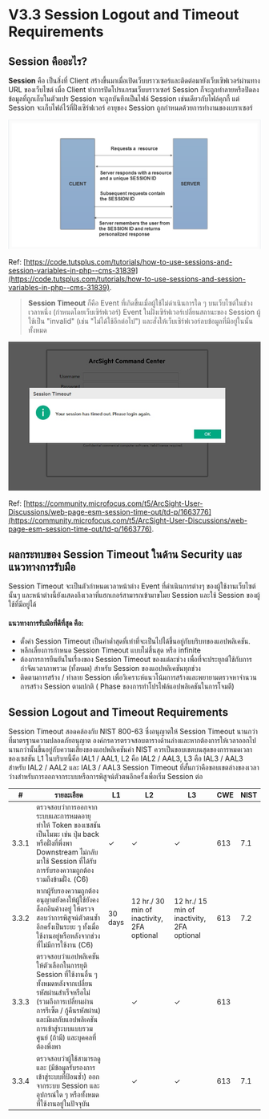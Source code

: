 # V3.3 Session Logout and Timeout Requirements 

## Session คืออะไร?

**Session** คือ เป็นสิ่งที่ Client สร้างขึ้นมาเมื่อเปิดเว็บบราวเซอร์และติดต่อมายังเว็บเซิฟเวอร์ผ่านทาง URL ของเว็บไซต์ เมื่อ Client ทำการปิดโปรแกรมเว็บบราวเซอร์ Session ก็จะถูกทำลายหรือปิดลง ข้อมูลที่ถูกเก็บในตัวแปร Session จะถูกบันทึกเป็นไฟล์ Session เช่นเดียวกับไฟล์คุกกี้ แต่ Session จะเก็บไฟล์ไว้ที่ฝั่งเซิร์ฟเวอร์ อายุของ Session ถูกกำหนดด้วยการทำงานของเบราเซอร์ 

![](images/s1.png)

Ref: [https://code.tutsplus.com/tutorials/how-to-use-sessions-and-session-variables-in-php--cms-31839](https://code.tutsplus.com/tutorials/how-to-use-sessions-and-session-variables-in-php--cms-31839).

> **Session Timeout** ก็คือ Event ที่เกิดขึ้นเมื่อผู้ใช้ไม่ดำเนินการใด ๆ บนเว็บไซต์ในช่วงเวลาหนึ่ง (กำหนดโดยเว็บเซิร์ฟเวอร์) Event ในฝั่งเซิร์ฟเวอร์เปลี่ยนสถานะของ Session ผู้ใช้เป็น "invalid" (เช่น "ไม่ได้ใช้อีกต่อไป") และสั่งให้เว็บเซิร์ฟเวอร์ลบข้อมูลที่มีอยู่ในนั้นทั้งหมด

![](images/s2.jpg)

Ref: [https://community.microfocus.com/t5/ArcSight-User-Discussions/web-page-esm-session-time-out/td-p/1663776](https://community.microfocus.com/t5/ArcSight-User-Discussions/web-page-esm-session-time-out/td-p/1663776).

## ผลกระทบของ Session Timeout ในด้าน Security และแนวทางการรับมือ

Session Timeout จะเป็นตัวกำหนดเวลาหน้าต่าง Event ที่ดำเนินการต่างๆ ของผู้ใช้งานเว็บไซต์นั้นๆ และหน้าต่างนี้ยังแสดงถึงเวลาที่แฮกเกอร์สามารถเข้ามาขโมย Session และใช้ Session ของผู้ใช้ที่มีอยู่ได้  

####  แนวทางการรับมือที่ดีที่สุด คือ:

-  ตั้งค่า Session Timeout เป็นค่าต่ำสุดที่เท่าที่จะเป็นไปได้ขึ้นอยู่กับบริบทของแอปพลิเคชัน.
-  หลีกเลี่ยงการกำหนด  Session Timeout แบบไม่สิ้นสุด หรือ infinite
-  ต้องการการยืนยันในเรื่องของ Session Timeout ของแต่ละช่วง เพื่อที่จะประยุกต์ใช้กับการกำจัดเวลาภาพรวม (ทั้งหมด) สำหรับ Session ของแอปพลิเคชันทุกช่วง
-  ติดตามการสร้าง / ทำลาย Session เพื่อวิเคราะห์แนวโน้มการสร้างและพยายามตรวจหาจำนวนการสร้าง Session ตามปกติ ( Phase ของการทำโปรไฟล์แอปพลิเคชันในการโจมตี)

## Session Logout and Timeout Requirements

Session Timeout สอดคล้องกับ NIST 800-63 ซึ่งอนุญาตให้ Session Timeout นานกว่าที่มาตรฐานความปลอดภัยอนุญาต องค์กรควรตรวจสอบตารางด้านล่างและหากต้องการให้เวลาออกไปนานกว่านั้นขึ้นอยู่กับความเสี่ยงของแอปพลิเคชันค่า NIST ควรเป็นขอบเขตบนสุดของการหมดเวลาของเซสชัน
L1 ในบริบทนี้คือ IAL1 / AAL1, L2 คือ IAL2 / AAL3, L3 คือ IAL3 / AAL3 สำหรับ IAL2 / AAL2 และ IAL3 / AAL3 Session Timeout ที่สั้นกว่าคือขอบเขตล่างของเวลาว่างสำหรับการออกจากระบบหรือการพิสูจน์ตัวตนอีกครั้งเพื่อเริ่ม Session ต่อ

| # |     รายละเอียด    |  L1 | L2 | L3 | CWE | NIST | 
| -- |     ---------   | -- | -- | -- | ----- | ----- |
| 3.3.1 | ตรวจสอบว่าการออกจากระบบและการหมดอายุทำให้ Token ของเซสชันเป็นโมฆะ เช่น ปุ่ม back หรือฝั่งที่พึ่งพา Downstream ไม่กลับมาใช้ Session ที่ได้รับการรับรองความถูกต้องรวมถึงข้ามฝั่ง. (C6)| ✓ | ✓ | ✓ | 613| 7.1| 
| 3.3.2 | หากผู้รับรองความถูกต้องอนุญาตยังคงให้ผู้ใช้ยังคงล็อกอินค้างอยู่ ให้ตรวจสอบว่าการพิสูจน์ตัวตนซ้ำอีกครั้งเป็นระยะ ๆ ทั้งเมื่อใช้งานอยู่หรือหลังจากช่วงที่ไม่มีการใช้งาน (C6)| 30 days | 12 hr./ 30 min of inactivity, 2FA optional | 12 hr./ 15 min of inactivity, 2FA optional | 613| 7.2| 
| 3.3.3 | ตรวจสอบว่าแอปพลิเคชันให้ตัวเลือกในการยุติ Session ที่ใช้งานอื่น ๆ ทั้งหมดหลังจากเปลี่ยนรหัสผ่านสำเร็จหรือไม่ (รวมถึงการเปลี่ยนผ่านการรีเซ็ต / กู้คืนรหัสผ่าน) และมีผลกับแอปพลิเคชันการเข้าสู่ระบบแบบรวมศูนย์ (ถ้ามี) และบุคคลที่ต้องพึ่งพา|  | ✓ | ✓ | 613| | 
| 3.3.4 | ตรวจสอบว่าผู้ใช้สามารถดูและ (มีข้อมูลรับรองการเข้าสู่ระบบที่ป้อนซ้ำ) ออกจากระบบ Session และอุปกรณ์ใด ๆ หรือทั้งหมดที่ใช้งานอยู่ในปัจจุบัน |  | ✓ | ✓ | 613| 7.1 |

